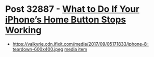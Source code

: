 # Post 32887 - [What to Do If Your iPhone&#8217;s Home Button Stops Working](https://www.ifixit.com/News/32887/what-to-do-if-your-iphones-home-button-stops-working)

- https://valkyrie.cdn.ifixit.com/media/2017/09/05171833/iphone-8-teardown-600x400.jpeg [media item](media-27610.md)